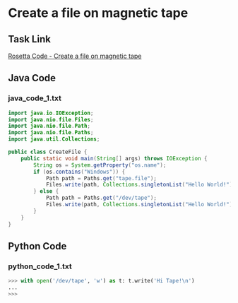 # Create a file on magnetic tape

## Task Link
[Rosetta Code - Create a file on magnetic tape](https://rosettacode.org/wiki/Create_a_file_on_magnetic_tape)

## Java Code
### java_code_1.txt
```java
import java.io.IOException;
import java.nio.file.Files;
import java.nio.file.Path;
import java.nio.file.Paths;
import java.util.Collections;

public class CreateFile {
    public static void main(String[] args) throws IOException {
        String os = System.getProperty("os.name");
        if (os.contains("Windows")) {
            Path path = Paths.get("tape.file");
            Files.write(path, Collections.singletonList("Hello World!"));
        } else {
            Path path = Paths.get("/dev/tape");
            Files.write(path, Collections.singletonList("Hello World!"));
        }
    }
}

```

## Python Code
### python_code_1.txt
```python
>>> with open('/dev/tape', 'w') as t: t.write('Hi Tape!\n')
... 
>>>

```

